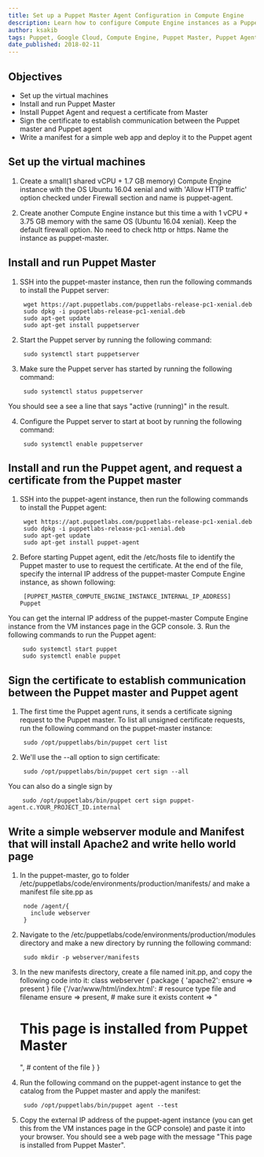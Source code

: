 ```yaml
---
title: Set up a Puppet Master Agent Configuration in Compute Engine
description: Learn how to configure Compute Engine instances as a Puppet master and agent, and use a manifest deploy an application from the master to the agent.
author: ksakib
tags: Puppet, Google Cloud, Compute Engine, Puppet Master, Puppet Agent
date_published: 2018-02-11
---
```


## Objectives

* Set up the virtual machines
* Install and run Puppet Master
* Install Puppet Agent and request a certificate from Master
* Sign the certificate to establish communication between the Puppet master and Puppet agent
* Write a manifest for a simple web app and deploy it to the Puppet agent

## Set up the virtual machines

1. Create a small(1 shared vCPU + 1.7 GB memory) Compute Engine instance with the OS Ubuntu 16.04 xenial and with 'Allow HTTP traffic' option checked under Firewall section and name is puppet-agent.

2. Create another Compute Engine instance but this time a with 1 vCPU + 3.75 GB memory with the same OS (Ubuntu 16.04 xenial). Keep the default firewall option. No need to check http or https. Name the instance as puppet-master.

## Install and run Puppet Master

1. SSH into the puppet-master instance, then run the following commands to install the Puppet server:

        wget https://apt.puppetlabs.com/puppetlabs-release-pc1-xenial.deb
        sudo dpkg -i puppetlabs-release-pc1-xenial.deb
        sudo apt-get update
        sudo apt-get install puppetserver

2. Start the Puppet server by running the following command:

        sudo systemctl start puppetserver

3. Make sure the Puppet server has started by running the following command:

        sudo systemctl status puppetserver

You should see a see a line that says "active (running)" in the result.

4. Configure the Puppet server to start at boot by running the following command:

        sudo systemctl enable puppetserver

## Install and run the Puppet agent, and request a certificate from the Puppet master

1. SSH into the puppet-agent instance, then run the following commands to install the Puppet agent:

        wget https://apt.puppetlabs.com/puppetlabs-release-pc1-xenial.deb
        sudo dpkg -i puppetlabs-release-pc1-xenial.deb
        sudo apt-get update
        sudo apt-get install puppet-agent

2. Before starting Puppet agent, edit the /etc/hosts file to identify the Puppet master to use to request the certificate. At the end of the file, specify the internal IP address of the puppet-master Compute Engine instance, as shown following:

        [PUPPET_MASTER_COMPUTE_ENGINE_INSTANCE_INTERNAL_IP_ADDRESS]      Puppet
You can get the internal IP address of the puppet-master Compute Engine instance from the VM instances page in the GCP console.
3. Run the following commands to run the Puppet agent:

        sudo systemctl start puppet
        sudo systemctl enable puppet

## Sign the certificate to establish communication between the Puppet master and Puppet agent

1. The first time the Puppet agent runs, it sends a certificate signing request to the Puppet master. To list all unsigned certificate requests, run the following command on the puppet-master instance:

        sudo /opt/puppetlabs/bin/puppet cert list

2. We'll use the --all option to sign certificate:

        sudo /opt/puppetlabs/bin/puppet cert sign --all

You can also do a single sign by

        sudo /opt/puppetlabs/bin/puppet cert sign puppet-agent.c.YOUR_PROJECT_ID.internal

## Write a simple webserver module and Manifest that will install Apache2 and write hello world page

1. In the puppet-master, go to folder /etc/puppetlabs/code/environments/production/manifests/ and make a manifest file site.pp as

        node /agent/{
          include webserver
        }

2. Navigate to the /etc/puppetlabs/code/environments/production/modules directory and make a new directory by running the following command:

        sudo mkdir -p webserver/manifests

3. In the new manifests directory, create a file named init.pp, and copy the following code into it:
        class webserver {
          package { 'apache2':
          ensure => present
        }
        file {'/var/www/html/index.html': # resource type file and filename
          ensure => present, # make sure it exists
          content => "<h1>This page is installed from Puppet Master</h1>", # content of the file
        }
      }
4. Run the following command on the puppet-agent instance to get the catalog from the Puppet master and apply the manifest:

        sudo /opt/puppetlabs/bin/puppet agent --test

5. Copy the external IP address of the puppet-agent instance (you can get this from the VM instances page in the GCP console) and paste it into your browser. You should see a web page with the message "This page is installed from Puppet Master". 
